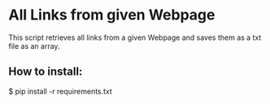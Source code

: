 # All Links from given Webpage
This script retrieves all links from a given Webpage and saves them as a txt file as an array.

## How to install: 
$ pip install -r requirements.txt